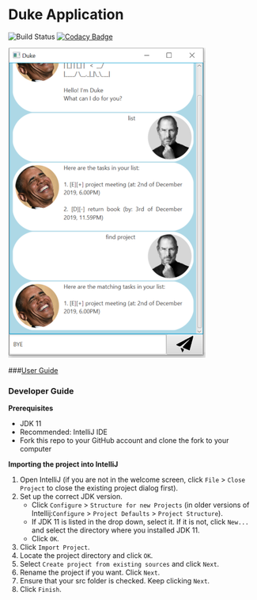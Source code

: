 # Duke Application 

![Build Status](https://travis-ci.org/jun-ha0/duke.svg?branch=master)
[![Codacy Badge](https://api.codacy.com/project/badge/Grade/2d49c033b6be4021b51a4e1322ee780d)](https://www.codacy.com/manual/jun-ha0/duke?utm_source=github.com&amp;utm_medium=referral&amp;utm_content=jun-ha0/duke&amp;utm_campaign=Badge_Grade)

![User interface](docs/Ui.png)

###[User Guide](https://jun-ha0.github.io/duke/) 
### Developer Guide

**Prerequisites**

* JDK 11
* Recommended: IntelliJ IDE
* Fork this repo to your GitHub account and clone the fork to your computer

**Importing the project into IntelliJ**

1. Open IntelliJ (if you are not in the welcome screen, click `File` > `Close Project` to close the existing project 
dialog first).
2. Set up the correct JDK version.
   * Click `Configure` > `Structure for new Projects` (in older versions of Intellij:`Configure` > `Project Defaults` > 
   `Project Structure`).
   * If JDK 11 is listed in the drop down, select it. If it is not, click `New...` and select the directory where you 
   installed JDK 11.
   * Click `OK`.
3. Click `Import Project`.
4. Locate the project directory and click `OK`.
5. Select `Create project from existing sources` and click `Next`.
6. Rename the project if you want. Click `Next`.
7. Ensure that your src folder is checked. Keep clicking `Next`.
8. Click `Finish`.
